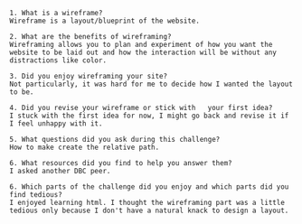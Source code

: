 
    1. What is a wireframe?
    Wireframe is a layout/blueprint of the website.

    2. What are the benefits of wireframing?
    Wireframing allows you to plan and experiment of how you want the website to be laid out and how the interaction will be without any distractions like color.

    3. Did you enjoy wireframing your site?
    Not particularly, it was hard for me to decide how I wanted the layout to be.

    4. Did you revise your wireframe or stick with   your first idea?
    I stuck with the first idea for now, I might go back and revise it if I feel unhappy with it.

    5. What questions did you ask during this challenge?
    How to make create the relative path.

    6. What resources did you find to help you answer them?
    I asked another DBC peer.

    6. Which parts of the challenge did you enjoy and which parts did you find tedious?
    I enjoyed learning html. I thought the wireframing part was a little tedious only because I don't have a natural knack to design a layout.